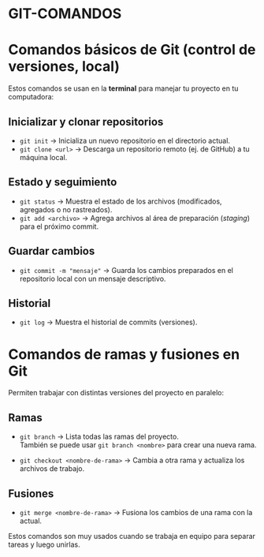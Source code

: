 # GIT-COMANDOS

# Comandos básicos de Git (control de versiones, local)

Estos comandos se usan en la **terminal** para manejar tu proyecto en tu computadora:

## Inicializar y clonar repositorios
- `git init` → Inicializa un nuevo repositorio en el directorio actual.  
- `git clone <url>` → Descarga un repositorio remoto (ej. de GitHub) a tu máquina local.  

## Estado y seguimiento
- `git status` → Muestra el estado de los archivos (modificados, agregados o no rastreados).  
- `git add <archivo>` → Agrega archivos al área de preparación (*staging*) para el próximo commit.  

## Guardar cambios
- `git commit -m "mensaje"` → Guarda los cambios preparados en el repositorio local con un mensaje descriptivo.  

## Historial
- `git log` → Muestra el historial de commits (versiones).  

# Comandos de ramas y fusiones en Git

Permiten trabajar con distintas versiones del proyecto en paralelo:

## Ramas
- `git branch` → Lista todas las ramas del proyecto.  
  También se puede usar `git branch <nombre>` para crear una nueva rama.  

- `git checkout <nombre-de-rama>` → Cambia a otra rama y actualiza los archivos de trabajo.  

## Fusiones
- `git merge <nombre-de-rama>` → Fusiona los cambios de una rama con la actual.  

 Estos comandos son muy usados cuando se trabaja en equipo para separar tareas y luego unirlas.

